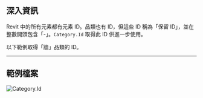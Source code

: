 ## 深入資訊
Revit 中的所有元素都有元素 ID。品類也有 ID，但這些 ID 稱為「保留 ID」，並在整數開頭包含「-」。`Category.Id` 取得此 ID 供進一步使用。

以下範例取得「牆」品類的 ID。
___
## 範例檔案

![Category.Id](./Revit.Elements.Category.Id_img.jpg)
